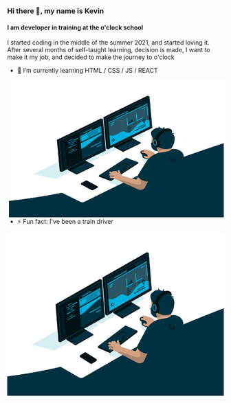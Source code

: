### Hi there 👋, my name is Kevin
#### I am developer in training at the o'clock school

I started coding in the middle of the summer 2021, and started loving it.
After several months of self-taught learning, decision is made, I want to make it my job, and decided to make the journey to o'clock


- 🌱 I’m currently learning HTML / CSS / JS / REACT 

<img align="right" alt="GIF" src="https://github.com/KevinMeyerhoffer/KevinMeyerhoffer/blob/main/code.gif?raw=true" width="500" height="320" />

- ⚡ Fun fact: I've been a train driver 

![github](https://github.com/KevinMeyerhoffer/KevinMeyerhoffer/blob/main/code.gif)

